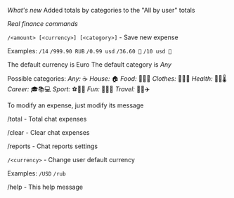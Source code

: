 *What's new*
  Added totals by categories to the "All by user" totals
  
  *Real finance commands*
  
  `/<amount> [<currency>] [<category>]` - Save new expense
  
  Examples:
  `/14`
  `/999.90 RUB`
  `/0.99 usd`
  `/36.60 💊`
  `/10 usd 🍕`
  
  The default currency is Euro
  The default category is _Any_
  
  Possible categories:
  _Any:_ ☕️
  _House:_ 🏠
  _Food:_ 🍞🍕🍌
  _Clothes:_ 👔👠👖
  _Health:_ 💊💉🌡
  _Career:_ 🎓📚💻
  _Sport:_ ⚽🎾️🏸
  _Fun:_ 🎉🍺🎁
  _Travel:_ 🚕🚂✈️
  
  To modify an expense, just modify its message
  
  /total - Total chat expenses
  
  /clear - Clear chat expenses
  
  /reports - Chat reports settings
  
  `/<currency>` - Change user default currency
  
  Examples:
  `/USD`
  `/rub`
  
  /help - This help message
